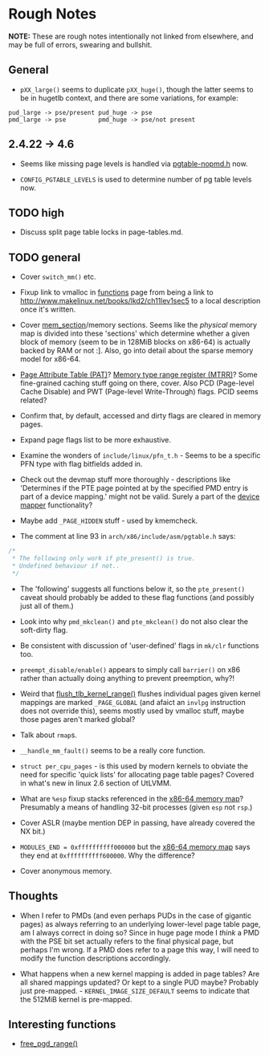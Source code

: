 # Rough Notes

__NOTE:__ These are rough notes intentionally not linked from elsewhere, and may
be full of errors, swearing and bullshit.

## General

* `pXX_large()` seems to duplicate `pXX_huge()`, though the latter seems to be
  in hugetlb context, and there are some variations, for example:

```
pud_large -> pse/present pud_huge -> pse
pmd_large -> pse         pmd_huge -> pse/not present
```

## 2.4.22 -> 4.6

* Seems like missing page levels is handled via
  [pgtable-nopmd.h][pgtable-nopmd.h] now.

* `CONFIG_PGTABLE_LEVELS` is used to determine number of pg table levels now.

## TODO high

* Discuss split page table locks in page-tables.md.

## TODO general

* Cover `switch_mm()` etc.

* Fixup link to vmalloc in [functions](./funcs.md) page from being a link to
  http://www.makelinux.net/books/lkd2/ch11lev1sec5 to a local description once
  it's written.

* Cover [mem_section][mem_section]/memory sections. Seems like the _physical_
  memory map is divided into these 'sections' which determine whether a given
  block of memory (seem to be in 128MiB blocks on x86-64) is actually backed by
  RAM or not :]. Also, go into detail about the sparse memory model for x86-64.

* [Page Attribute Table (PAT)][pat]? [Memory type range register (MTRR)][mtrr]?
  Some fine-grained caching stuff going on there, cover. Also PCD (Page-level
  Cache Disable) and PWT (Page-level Write-Through) flags. PCID seems related?

* Confirm that, by default, accessed and dirty flags are cleared in memory
  pages.

* Expand page flags list to be more exhaustive.

* Examine the wonders of `include/linux/pfn_t.h` - Seems to be a specific PFN
  type with flag bitfields added in.

* Check out the devmap stuff more thoroughly - descriptions like 'Determines if
  the PTE page pointed at by the specified PMD entry is part of a device
  mapping.' might not be valid. Surely a part of the
  [device mapper][device-mapper] functionality?

* Maybe add `_PAGE_HIDDEN` stuff - used by kmemcheck.

* The comment at line 93 in `arch/x86/include/asm/pgtable.h` says:

```c
/*
 * The following only work if pte_present() is true.
 * Undefined behaviour if not..
 */
```

* The 'following' suggests all functions below it, so the `pte_present()` caveat
  should probably be added to these flag functions (and possibly just all of
  them.)

* Look into why `pmd_mkclean()` and `pte_mkclean()` do not also clear the
  soft-dirty flag.

* Be consistent with discussion of 'user-defined' flags in `mk/clr` functions
  too.

* `preempt_disable/enable()` appears to simply call `barrier()` on x86 rather
  than actually doing anything to prevent preemption, why?!

* Weird that [flush_tlb_kernel_range()][flush_tlb_kernel_range] flushes
  individual pages given kernel mappings are marked `_PAGE_GLOBAL` (and afaict
  an `invlpg` instruction does not override this), seems mostly used by vmalloc
  stuff, maybe those pages aren't marked global?

* Talk about `rmap`s.

* `__handle_mm_fault()` seems to be a really core function.

* `struct per_cpu_pages` - is this used by modern kernels to obviate the need
  for specific 'quick lists' for allocating page table pages? Covered in what's
  new in linux 2.6 section of UtLVMM.

* What are `%esp` fixup stacks referenced in the [x86-64 memory map][x86-64-mm]?
  Presumably a means of handling 32-bit processes (given `esp` not `rsp`.)

* Cover ASLR (maybe mention DEP in passing, have already covered the NX bit.)

* `MODULES_END = 0xffffffffff000000` but the [x86-64 memory map][x86-64-mm] says
  they end at `0xffffffffff600000`. Why the difference?

* Cover anonymous memory.

## Thoughts

* When I refer to PMDs (and even perhaps PUDs in the case of gigantic pages) as
  always referring to an underlying lower-level page table page, am I always
  correct in doing so? Since in huge page mode I _think_ a PMD with the PSE bit
  set actually refers to the final physical page, but perhaps I'm wrong. If a
  PMD does refer to a page this way, I will need to modify the function
  descriptions accordingly.

* What happens when a new kernel mapping is added in page tables? Are all shared
  mappings updated? Or kept to a single PUD maybe? Probably just pre-mapped. -
  `KERNEL_IMAGE_SIZE_DEFAULT` seems to indicate that the 512MiB kernel is
  pre-mapped.

## Interesting functions

* [free_pgd_range()][free_pgd_range]

[device-mapper]:https://en.wikipedia.org/wiki/Device_mapper
[flush_tlb_kernel_range]:https://github.com/torvalds/linux/blob/v4.6/arch/x86/mm/tlb.c#L296
[mem_section]:https://github.com/torvalds/linux/blob/v4.6/include/linux/mmzone.h#L1040
[mtrr]:https://en.wikipedia.org/wiki/Memory_type_range_register
[pat]:https://en.wikipedia.org/wiki/Page_attribute_table
[pgtable-nopmd.h]:https://github.com/torvalds/linux/blob/v4.6/include/asm-generic/pgtable-nopmd.h
[free_pgd_range]:https://github.com/torvalds/linux/blob/v4.6/mm/memory.c#L473
[x86-64-mm]:https://github.com/torvalds/linux/blob/v4.6/Documentation/x86/x86_64/mm.txt
